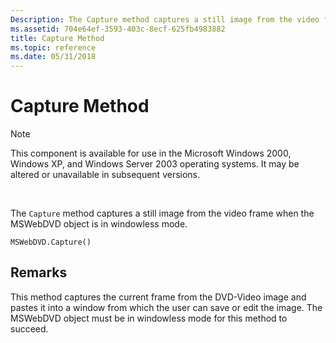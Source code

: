 ```yaml
---
Description: The Capture method captures a still image from the video frame when the MSWebDVD object is in windowless mode.
ms.assetid: 704e64ef-3593-403c-8ecf-625fb4983882
title: Capture Method
ms.topic: reference
ms.date: 05/31/2018
---
```


# Capture Method

> [!Note]  
> This component is available for use in the Microsoft Windows 2000, Windows XP, and Windows Server 2003 operating systems. It may be altered or unavailable in subsequent versions.

 

The `Capture` method captures a still image from the video frame when the MSWebDVD object is in windowless mode.

``` syntax
MSWebDVD.Capture()
```

## Remarks

This method captures the current frame from the DVD-Video image and pastes it into a window from which the user can save or edit the image. The MSWebDVD object must be in windowless mode for this method to succeed.

 

 



